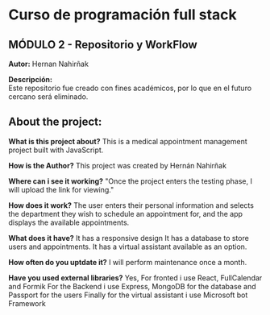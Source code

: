 # Curso de programación full stack

## MÓDULO 2 - Repositorio y WorkFlow

**Autor:** Hernan Nahirñak

**Descripción:**  
Este repositorio fue creado con fines académicos, por lo que en el futuro cercano será eliminado.

## About the project:

**What is this project about?**
This is a medical appointment management project built with JavaScript.

**How is the Author?**
This project was created by Hernán Nahirñak

**Where can i see it working?**
"Once the project enters the testing phase, I will upload the link for viewing."

**How does it work?**
The user enters their personal information and selects the department they wish to schedule an appointment for, and the app displays the available appointments.

**What does it have?**
It has a responsive design
It has a database to store users and appointments.
It has a virtual assistant available as an option.

**How often do you uptdate it?**
I will perform maintenance once a month.

**Have you used external libraries?**
Yes, For fronted i use React, FullCalendar and Formik
For the Backend i use Express, MongoDB for the database and Passport for the users
Finally for the virtual assistant i use Microsoft bot Framework
